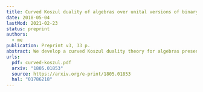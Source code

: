```yaml
---
title: Curved Koszul duality of algebras over unital versions of binary operads
date: 2018-05-04
lastMod: 2021-02-23
status: preprint
authors:
  - me
publication: Preprint v3, 33 p.
abstract: We develop a curved Koszul duality theory for algebras presented by quadratic-linear-constant relations over unital versions of binary quadratic operads. As an application, we study Poisson n-algebras given by polynomial functions on a standard shifted symplectic space. We compute explicit resolutions of these algebras using curved Koszul duality. We use these resolutions to compute derived enveloping algebras and factorization homology on parallelized simply connected closed manifolds with coefficients in these Poisson n-algebras.
urls:
  pdf: curved-koszul.pdf
  arxiv: "1805.01853"
  source: https://arxiv.org/e-print/1805.01853
  hal: "01786218"
---
```

